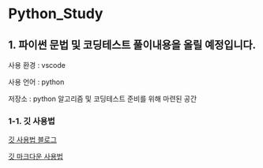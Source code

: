 # Python_Study
## 1. 파이썬 문법 및 코딩테스트 풀이내용을 올릴 예정입니다. 
사용 환경 : vscode 

사용 언어 : python

저장소 : python 알고리즘 및 코딩테스트 준비를 위해 마련된 공간 


### 1-1. 깃 사용법 
[깃 사용법 블로그](https://velog.io/@blair-lee/VSCode%EC%97%90%EC%84%9C-Github-%EC%97%85%EB%A1%9C%EB%93%9C%ED%95%98%EB%8A%94-%EB%B0%A9%EB%B2%95%EC%A7%B1%EC%89%AC%EC%9B%80%E3%85%8B%E3%85%8B) 

[깃 마크다운 사용법](https://backendcode.tistory.com/165)

